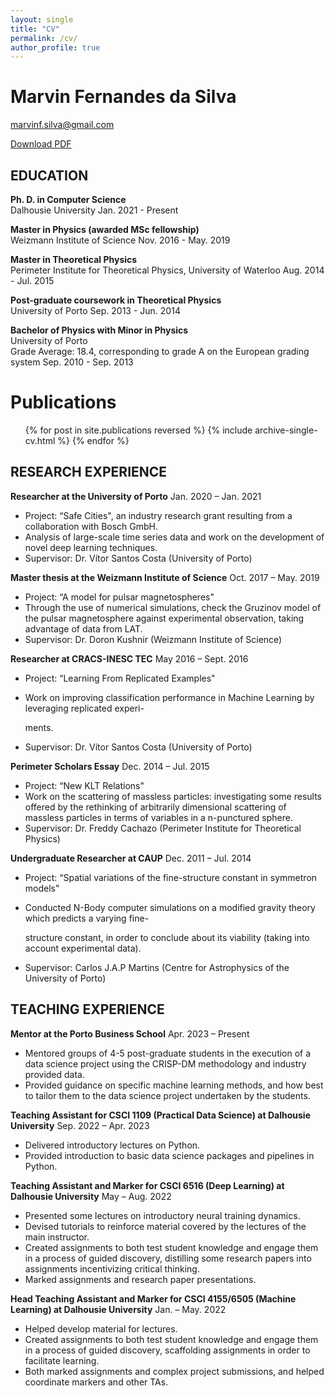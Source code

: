 ```yaml
---
layout: single
title: "CV"
permalink: /cv/
author_profile: true
---
```


# Marvin Fernandes da Silva

[marvinf.silva@gmail.com](mailto:marvinf.silva@gmail.com)

[Download PDF](../files/cv_1.pdf)

## EDUCATION

**Ph. D. in Computer Science**  
Dalhousie University Jan. 2021 - Present

**Master in Physics (awarded MSc fellowship)**  
Weizmann Institute of Science Nov. 2016 - May. 2019

**Master in Theoretical Physics**  
Perimeter Institute for Theoretical Physics, University of Waterloo Aug. 2014 - Jul. 2015

**Post-graduate coursework in Theoretical Physics**  
University of Porto Sep. 2013 - Jun. 2014

**Bachelor of Physics with Minor in Physics**  
University of Porto  
Grade Average: 18.4, corresponding to grade A on the European grading system Sep. 2010 - Sep. 2013

Publications
======
  <ul>{% for post in site.publications reversed %}
    {% include archive-single-cv.html %}
  {% endfor %}</ul>

## RESEARCH EXPERIENCE

**Researcher at the University of Porto** Jan. 2020 – Jan. 2021  
- Project: “Safe Cities", an industry research grant resulting from a collaboration with Bosch GmbH.  
- Analysis of large-scale time series data and work on the development of novel deep learning techniques.  
- Supervisor: Dr. Vítor Santos Costa (University of Porto)

**Master thesis at the Weizmann Institute of Science** Oct. 2017 – May. 2019  
- Project: “A model for pulsar magnetospheres"  
- Through the use of numerical simulations, check the Gruzinov model of the pulsar magnetosphere against experimental observation, taking advantage of data from LAT.  
- Supervisor: Dr. Doron Kushnir (Weizmann Institute of Science)

**Researcher at CRACS-INESC TEC** May 2016 – Sept. 2016  
- Project: “Learning From Replicated Examples"  
- Work on improving classification performance in Machine Learning by leveraging replicated experi-

  ments.  
- Supervisor: Dr. Vítor Santos Costa (University of Porto)

**Perimeter Scholars Essay** Dec. 2014 – Jul. 2015  
- Project: “New KLT Relations"
- Work on the scattering of massless particles: investigating some results offered by the rethinking of
  arbitrarily dimensional scattering of massless particles in terms of variables in a n-punctured sphere.
- Supervisor: Dr. Freddy Cachazo (Perimeter Institute for Theoretical Physics)

**Undergraduate Researcher at CAUP** Dec. 2011 – Jul. 2014  
- Project: “Spatial variations of the fine-structure constant in symmetron models"  
- Conducted N-Body computer simulations on a modified gravity theory which predicts a varying fine-

  structure constant, in order to conclude about its viability (taking into account experimental data).  
- Supervisor: Carlos J.A.P Martins (Centre for Astrophysics of the University of Porto)

## TEACHING EXPERIENCE

**Mentor at the Porto Business School** Apr. 2023 – Present  
- Mentored groups of 4-5 post-graduate students in the execution of a data science project using the CRISP-DM methodology and industry provided data.  
- Provided guidance on specific machine learning methods, and how best to tailor them to the data science project undertaken by the students.

**Teaching Assistant for CSCI 1109 (Practical Data Science) at Dalhousie University** Sep. 2022 – Apr. 2023  
- Delivered introductory lectures on Python.  
- Provided introduction to basic data science packages and pipelines in Python.

**Teaching Assistant and Marker for CSCI 6516 (Deep Learning) at Dalhousie University** May – Aug. 2022  
- Presented some lectures on introductory neural training dynamics.  
- Devised tutorials to reinforce material covered by the lectures of the main instructor.  
- Created assignments to both test student knowledge and engage them in a process of guided discovery, distilling some research papers into assignments incentivizing critical thinking.  
- Marked assignments and research paper presentations.

**Head Teaching Assistant and Marker for CSCI 4155/6505 (Machine Learning) at Dalhousie University** Jan.
– May. 2022

- Helped develop material for lectures.  
- Created assignments to both test student knowledge and engage them in a process of guided discovery, scaffolding assignments in order to facilitate learning.  
- Both marked assignments and complex project submissions, and helped coordinate markers and other TAs.
